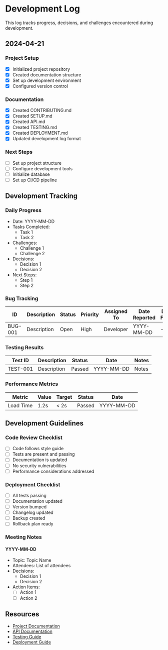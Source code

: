# Development Log

This log tracks progress, decisions, and challenges encountered during development.

## 2024-04-21

### Project Setup
- [x] Initialized project repository
- [x] Created documentation structure
- [x] Set up development environment
- [x] Configured version control

### Documentation
- [x] Created CONTRIBUTING.md
- [x] Created SETUP.md
- [x] Created API.md
- [x] Created TESTING.md
- [x] Created DEPLOYMENT.md
- [x] Updated development log format

### Next Steps
- [ ] Set up project structure
- [ ] Configure development tools
- [ ] Initialize database
- [ ] Set up CI/CD pipeline

## Development Tracking

### Daily Progress
- Date: YYYY-MM-DD
- Tasks Completed:
  - Task 1
  - Task 2
- Challenges:
  - Challenge 1
  - Challenge 2
- Decisions:
  - Decision 1
  - Decision 2
- Next Steps:
  - Step 1
  - Step 2

### Bug Tracking
| ID | Description | Status | Priority | Assigned To | Date Reported | Date Fixed |
|----|-------------|--------|----------|-------------|---------------|------------|
| BUG-001 | Description | Open | High | Developer | YYYY-MM-DD | - |

### Testing Results
| Test ID | Description | Status | Date | Notes |
|---------|-------------|--------|------|-------|
| TEST-001 | Description | Passed | YYYY-MM-DD | Notes |

### Performance Metrics
| Metric | Value | Target | Status | Date |
|--------|-------|--------|--------|------|
| Load Time | 1.2s | < 2s | Passed | YYYY-MM-DD |

## Development Guidelines

### Code Review Checklist
- [ ] Code follows style guide
- [ ] Tests are present and passing
- [ ] Documentation is updated
- [ ] No security vulnerabilities
- [ ] Performance considerations addressed

### Deployment Checklist
- [ ] All tests passing
- [ ] Documentation updated
- [ ] Version bumped
- [ ] Changelog updated
- [ ] Backup created
- [ ] Rollback plan ready

### Meeting Notes
#### YYYY-MM-DD
- Topic: Topic Name
- Attendees: List of attendees
- Decisions:
  - Decision 1
  - Decision 2
- Action Items:
  - [ ] Action 1
  - [ ] Action 2

## Resources
- [Project Documentation](.)
- [API Documentation](api.md)
- [Testing Guide](TESTING.md)
- [Deployment Guide](DEPLOYMENT.md) 